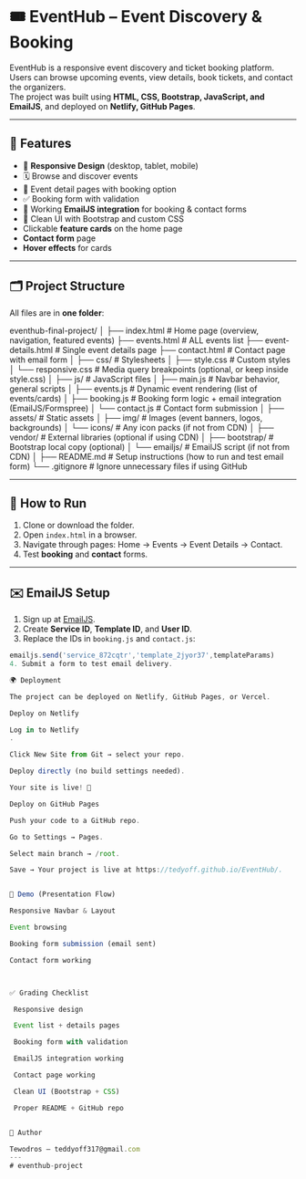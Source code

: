 # 🎟️ EventHub – Event Discovery & Booking

EventHub is a responsive event discovery and ticket booking platform.  
Users can browse upcoming events, view details, book tickets, and contact the organizers.  
The project was built using **HTML, CSS, Bootstrap, JavaScript, and EmailJS**, and deployed on **Netlify, GitHub Pages**.  

---

## 🚀 Features
- 📱 **Responsive Design** (desktop, tablet, mobile)  
- 🗓️ Browse and discover events  
- 🔗 Event detail pages with booking option  
- ✅ Booking form with validation  
- 📧 Working **EmailJS integration** for booking & contact forms  
- 🎨 Clean UI with Bootstrap and custom CSS  
- Clickable **feature cards** on the home page  
- **Contact form** page  
- **Hover effects** for cards  

-----------------------------------------------------------------------------------

## 🗂 Project Structure

All files are in **one folder**:


eventhub-final-project/
│
├── index.html              # Home page (overview, navigation, featured events)
├── events.html             # ALL events list
├── event-details.html      # Single event details page
├── contact.html            # Contact page with email form
│
├── css/                    # Stylesheets
│   ├── style.css           # Custom styles
│   └── responsive.css      # Media query breakpoints (optional, or keep inside style.css)
│
├── js/                     # JavaScript files
│   ├── main.js             # Navbar behavior, general scripts
│   ├── events.js           # Dynamic event rendering (list of events/cards)
│   ├── booking.js          # Booking form logic + email integration (EmailJS/Formspree)
│   └── contact.js          # Contact form submission
│
├── assets/                 # Static assets
│   ├── img/                # Images (event banners, logos, backgrounds)
│   └── icons/              # Any icon packs (if not from CDN)
│
├── vendor/                 # External libraries (optional if using CDN)
│   ├── bootstrap/          # Bootstrap local copy (optional)
│   └── emailjs/            # EmailJS script (if not from CDN)
│
├── README.md               # Setup instructions (how to run and test email form)
└── .gitignore              # Ignore unnecessary files if using GitHub


---

## 📌 How to Run

1. Clone or download the folder.  
2. Open `index.html` in a browser.  
3. Navigate through pages: Home → Events → Event Details → Contact.  
4. Test **booking** and **contact** forms.

---

## ✉️ EmailJS Setup

1. Sign up at [EmailJS](https://www.emailjs.com/).  
2. Create **Service ID**, **Template ID**, and **User ID**.  
3. Replace the IDs in `booking.js` and `contact.js`:

```javascript
emailjs.send('service_872cqtr','template_2jyor37',templateParams)
4. Submit a form to test email delivery.

🌍 Deployment

The project can be deployed on Netlify, GitHub Pages, or Vercel.

Deploy on Netlify

Log in to Netlify
.

Click New Site from Git → select your repo.

Deploy directly (no build settings needed).

Your site is live! 🎉

Deploy on GitHub Pages

Push your code to a GitHub repo.

Go to Settings → Pages.

Select main branch → /root.

Save → Your project is live at https://tedyoff.github.io/EventHub/.


🎥 Demo (Presentation Flow)

Responsive Navbar & Layout

Event browsing

Booking form submission (email sent)

Contact form working



✅ Grading Checklist

 Responsive design

 Event list + details pages

 Booking form with validation

 EmailJS integration working

 Contact page working

 Clean UI (Bootstrap + CSS)

 Proper README + GitHub repo


👤 Author

Tewodros – teddyoff317@gmail.com
--- 
# eventhub-project
